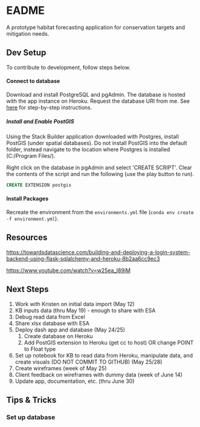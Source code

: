 # EADME

A prototype habitat forecasting application for conservation targets and mitigation needs.

## Dev Setup

To contribute to development, follow steps below.

#### Connect to database

Download and install PostgreSQL and pgAdmin. The database is hosted with the app instance on Heroku. Request the database URI from me. See [here](https://eanderson-ei.github.io/ei-dev/data-management/postgres-tutorial/) for step-by-step instructions.

##### Install and Enable PostGIS

Using the Stack Builder application downloaded with Postgres, install PostGIS (under spatial databases). Do not install PostGIS into the default folder, instead navigate to the location where Postgres is installed (C:/Program Files/). 

Right click on the database in pgAdmin and select 'CREATE SCRIPT'. Clear the contents of the script and run the following (use the play button to run).

```sql
CREATE EXTENSION postgis
```

#### Install Packages

Recreate the environment from the `environments.yml` file (`conda env create -f environment.yml`).

## Resources

https://towardsdatascience.com/building-and-deploying-a-login-system-backend-using-flask-sqlalchemy-and-heroku-8b2aa6cc9ec3

https://www.youtube.com/watch?v=w25ea_I89iM

## Next Steps

1. Work with Kristen on initial data import (May 12)
2. KB inputs data (thru May 19) - enough to share with ESA
3. Debug read data from Excel
4. Share xlsx database with ESA
5. Deploy dash app and database  (May 24/25)
   1. Create database on Heroku
   2. Add PostGIS extension to Heroku (get cc to host) OR change POINT to Float type
6. Set up notebook for KB to read data from Heroku, manipulate data, and create visuals (DO NOT COMMIT TO GITHUB) (May 25/28)
7. Create wireframes (week of May 25)
8. Client feedback on wireframes with dummy data (week of June 14)
9. Update app, documentation, etc. (thru June 30)

## Tips & Tricks

### Set up database

